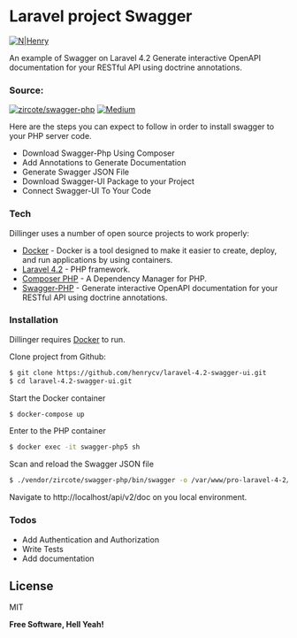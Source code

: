# Laravel project Swagger

[![N|Henry](https://image4.owler.com/logo/gohenry_owler_20181119_120021_large.png)](https://about.me/henrycv)

An example of Swagger on Laravel 4.2
Generate interactive OpenAPI documentation for your RESTful API using doctrine annotations.

### Source:
[![zircote/swagger-php](https://github.githubassets.com/favicons/favicon.png)](https://github.com/zircote/swagger-php)
[![Medium](https://cdn-images-1.medium.com/fit/c/60/60/1*8I-HPL0bfoIzGied-dzOvA.png)](https://medium.com/@tatianaensslin/how-to-add-swagger-ui-to-php-server-code-f1610c01dc03) 

Here are the steps you can expect to follow in order to install swagger to your PHP server code.

* Download Swagger-Php Using Composer
* Add Annotations to Generate Documentation
* Generate Swagger JSON File
* Download Swagger-UI Package to your Project
* Connect Swagger-UI To Your Code
### Tech

Dillinger uses a number of open source projects to work properly:

* [Docker](https://docs.docker.com/get-started/) - Docker is a tool designed to make it easier to create, deploy, and run applications by using containers. 
* [Laravel 4.2](https://laravel.com/docs/4.2/installation) - PHP framework.
* [Composer PHP](https://getcomposer.org/) - A Dependency Manager for PHP.
* [Swagger-PHP](https://zircote.github.io/swagger-php) - Generate interactive OpenAPI documentation for your RESTful API using doctrine annotations.

### Installation

Dillinger requires [Docker](https://docs.docker.com/get-docker/) to run.

Clone project from Github:

```sh
$ git clone https://github.com/henrycv/laravel-4.2-swagger-ui.git
$ cd laravel-4.2-swagger-ui.git
```

Start the Docker container

```sh
$ docker-compose up
```

Enter to the PHP container

```sh
$ docker exec -it swagger-php5 sh
```

Scan and reload the Swagger JSON file

```sh
$ ./vendor/zircote/swagger-php/bin/swagger -o /var/www/pro-laravel-4-2/swagger.json
```

Navigate to http://localhost/api/v2/doc on you local environment.

### Todos

 - Add Authentication and Authorization
 - Write Tests
 - Add documentation

License
----

MIT


**Free Software, Hell Yeah!**

[//]: # (These are reference links used in the body of this note and get stripped out when the markdown processor does its job. There is no need to format nicely because it shouldn't be seen. Thanks SO - http://stackoverflow.com/questions/4823468/store-comments-in-markdown-syntax)

   [dill]: <https://github.com/joemccann/dillinger>
   [git-repo-url]: <https://github.com/joemccann/dillinger.git>
   [john gruber]: <http://daringfireball.net>
   [df1]: <http://daringfireball.net/projects/markdown/>
   [markdown-it]: <https://github.com/markdown-it/markdown-it>
   [Ace Editor]: <http://ace.ajax.org>
   [node.js]: <http://nodejs.org>
   [Twitter Bootstrap]: <http://twitter.github.com/bootstrap/>
   [jQuery]: <http://jquery.com>
   [@tjholowaychuk]: <http://twitter.com/tjholowaychuk>
   [express]: <http://expressjs.com>
   [AngularJS]: <http://angularjs.org>
   [Gulp]: <http://gulpjs.com>

   [PlDb]: <https://github.com/joemccann/dillinger/tree/master/plugins/dropbox/README.md>
   [PlGh]: <https://github.com/joemccann/dillinger/tree/master/plugins/github/README.md>
   [PlGd]: <https://github.com/joemccann/dillinger/tree/master/plugins/googledrive/README.md>
   [PlOd]: <https://github.com/joemccann/dillinger/tree/master/plugins/onedrive/README.md>
   [PlMe]: <https://github.com/joemccann/dillinger/tree/master/plugins/medium/README.md>
   [PlGa]: <https://github.com/RahulHP/dillinger/blob/master/plugins/googleanalytics/README.md>
